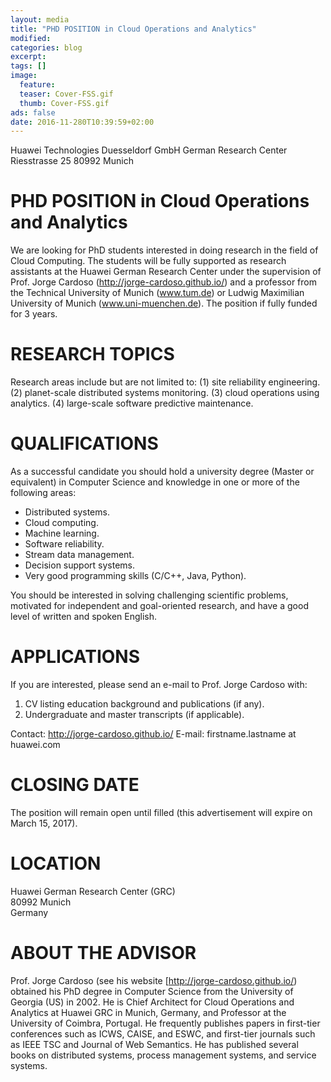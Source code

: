 ```yaml
---
layout: media
title: "PHD POSITION in Cloud Operations and Analytics"
modified:
categories: blog
excerpt:
tags: []
image:
  feature:
  teaser: Cover-FSS.gif
  thumb: Cover-FSS.gif
ads: false
date: 2016-11-280T10:39:59+02:00
---
```



Huawei Technologies Duesseldorf GmbH
German Research Center
Riesstrasse 25
80992 Munich


PHD POSITION in Cloud Operations and Analytics
==============================================
We are looking for PhD students interested in doing research in the field of Cloud Computing. The students will be fully supported as research assistants at the Huawei German Research Center under the supervision of Prof. Jorge Cardoso (http://jorge-cardoso.github.io/) and a professor from the Technical University of Munich (www.tum.de) or Ludwig Maximilian University of Munich (www.uni-muenchen.de).
The position if fully funded for 3 years.

RESEARCH TOPICS
===============
Research areas include but are not limited to:
(1) site reliability engineering.
(2) planet-scale distributed systems monitoring.
(3) cloud operations using analytics.
(4) large-scale software predictive maintenance.

QUALIFICATIONS
==============
As a successful candidate you should hold a university degree (Master or equivalent) in Computer Science and knowledge in one or more of the following areas:
* Distributed systems.
* Cloud computing.
* Machine learning.
* Software reliability.
* Stream data management.
* Decision support systems.
* Very good programming skills (C/C++, Java, Python).

You should be interested in solving challenging scientific problems, motivated for independent and goal-oriented research, and have a good level of written and spoken English.

APPLICATIONS
============
If you are interested, please send an e-mail to Prof. Jorge Cardoso with:

1. CV listing education background and publications (if any).
2. Undergraduate and master transcripts (if applicable).

Contact: http://jorge-cardoso.github.io/
E-mail: firstname.lastname at huawei.com

CLOSING DATE
============
The position will remain open until filled (this advertisement will expire on March 15, 2017).

LOCATION
========
Huawei German Research Center (GRC)  
80992 Munich  
Germany  

ABOUT THE ADVISOR
=================
  Prof. Jorge Cardoso (see his website [http://jorge-cardoso.github.io/) obtained his PhD degree in Computer Science from the University of Georgia (US) in 2002.
He is Chief Architect for Cloud Operations and Analytics at Huawei GRC in Munich, Germany, and Professor at the University of Coimbra, Portugal.
He frequently publishes papers in first-tier conferences such as ICWS, CAISE, and ESWC, and first-tier journals such as IEEE TSC and Journal of Web Semantics.
He has published several books on distributed systems, process management systems, and service systems.
